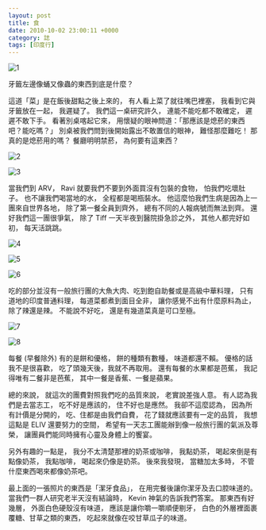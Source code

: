 ```yaml
---
layout: post
title: 食
date: 2010-10-02 23:00:11 +0000
category: 誌
tags: [印度行]
---
```



![1](/blog/assets/images/2010/food1.jpg)

牙籤左邊像蛹又像蟲的東西到底是什麼？

這道「菜」是在飯後甜點之後上來的，
有人看上菜了就往嘴巴裡塞，
我看到它與牙籤放在一起，
我遲疑了。
我們這一桌研究許久，
連能不能吃都不敢確定，
遲遲不敢下手。
看著別桌喀起它來，
用懷疑的眼神問道：「那應該是熄菸的東西吧？能吃嗎？」
別桌被我們問到後開始露出不敢置信的眼神，
難怪那麼難吃！
那真的是熄菸用的嗎？
餐廳明明禁菸，
為何要有這東西？
 
<!--more-->

![2](/blog/assets/images/2010/food2.jpg)

![3](/blog/assets/images/2010/food3.jpg)
    
當我們到 ARV，
Ravi 就要我們不要到外面買沒有包裝的食物，
怕我們吃壞肚子。
也不讓我們喝當地的水，
全程都是喝瓶裝水。
他這麼怕我們生病是因為上一團來自世界各地，
除了第一餐全員到齊外，
總有不同的人報病號而無法到齊。
還好我們這一團很爭氣，
除了 Tiff 一天半夜到醫院掛急診之外，
其他人都完好如初，
每天活跳跳。

![4](/blog/assets/images/2010/food4.jpg)

![5](/blog/assets/images/2010/food5.jpg)

![6](/blog/assets/images/2010/food6.jpg)

吃的部分並沒有一般旅行團的大魚大肉、吃到飽自助餐或是高級中華料理，
只有道地的印度普通料理，
每道菜都煮到面目全非，
讓你感覺不出有什麼原料為止，
除了辣還是辣。
不能說不好吃，
還是有幾道菜真是可口至極。

![7](/blog/assets/images/2010/food7.jpg)

![8](/blog/assets/images/2010/food8.jpg)

每餐 (早餐除外) 有的是餅和優格，
餅的種類有數種，
味道都還不賴。
優格的話我不是很喜歡，
吃了頭幾天後，我就不再取用。
還有每餐的水果都是芭蕉，
我記得唯有二餐非是芭蕉，
其中一餐是香蕉、一餐是蘋果。

總的來說，
就這次的團費對照我們吃的品質來說，
老實說差強人意。
有人認為我們是去當志工，
吃不好是應該的，
住不好也是應然。
我卻不這麼認為，
因為所有計價是分開的，
吃、住都是由我們自費，
花了錢就應該要有一定的品質，
我想這點是 ELIV 還要努力的空間，
希望有一天志工團能辦到像一般旅行團的氣派及尊榮，
讓團員們能同時擁有心靈及身體上的饗宴。

另外有趣的一點是，
我分不太清楚那裡的奶茶或咖啡，
我點奶茶，
喝起來倒是有點像奶茶，
我點咖啡，
喝起來仍像是奶茶。
後來我發現，
當糖加太多時，
不管什麼東西喝來都像奶茶吧。

最上面的一張照片的東西是「潔牙食品」，
在用完餐後讓你潔牙及去口腔味道的。
當我們一群人研究老半天沒有結論時，
Kevin 神氣的告訴我們答案。
那東西有好幾層，
外面白色硬殼沒有味道，
應該是讓你嚼一嚼順便剔牙，
白色的外層裡面裹覆糖、甘草之類的東西，
吃起來就像在咬甘草瓜子的味道。









